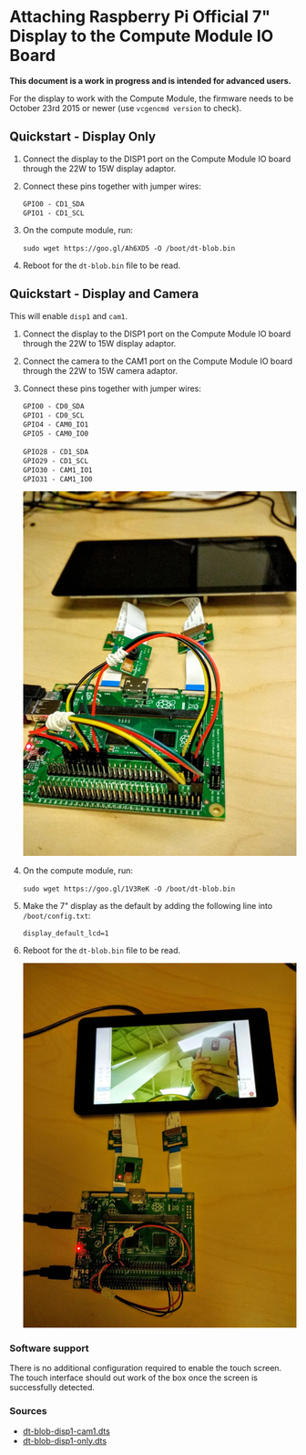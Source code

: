 # Attaching Raspberry Pi Official 7" Display to the Compute Module IO Board

**This document is a work in progress and is intended for advanced users.**

For the display to work with the Compute Module, the firmware needs to be October 23rd 2015 or newer (use `vcgencmd version` to check).

## Quickstart - Display Only

1. Connect the display to the DISP1 port on the Compute Module IO board through the 22W to 15W display adaptor.
1. Connect these pins together with jumper wires:

	```
	GPIO0 - CD1_SDA
	GPIO1 - CD1_SCL
	```

1. On the compute module, run:

	```sudo wget https://goo.gl/Ah6XD5 -O /boot/dt-blob.bin```

1. Reboot for the `dt-blob.bin` file to be read.

## Quickstart - Display and Camera
This will enable `disp1` and `cam1`.

1. Connect the display to the DISP1 port on the Compute Module IO board through the 22W to 15W display adaptor.
1. Connect the camera to the CAM1 port on the Compute Module IO board through the 22W to 15W camera adaptor.
1. Connect these pins together with jumper wires:

	```
	GPIO0 - CD0_SDA
	GPIO1 - CD0_SCL
	GPIO4 - CAM0_IO1
	GPIO5 - CAM0_IO0

	GPIO28 - CD1_SDA
	GPIO29 - CD1_SCL
	GPIO30 - CAM1_IO1
	GPIO31 - CAM1_IO0
	```

	![GPIO connection for a single display and a single camera](images/CMIO-Cam-Disp-GPIO.jpg)

1. On the compute module, run:

	```sudo wget https://goo.gl/1V3ReK -O /boot/dt-blob.bin```

1. Make the 7" display as the default by adding the following line into `/boot/config.txt`:

	```
	display_default_lcd=1
	```
1. Reboot for the `dt-blob.bin` file to be read.

	![Camera Preview on the 7 inch display](images/CMIO-Cam-Disp-Example.jpg)

### Software support

There is no additional configuration required to enable the touch screen. The touch interface should out work of the box once the screen is successfully detected.


### Sources
- [dt-blob-disp1-cam1.dts](dt-blob-disp1-cam1.dts)
- [dt-blob-disp1-only.dts](dt-blob-disp1-only.dts)
